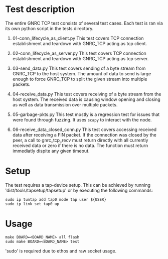 Test description
==========
The entire GNRC TCP test consists of several test cases. Each test is ran via its own python script
in the tests directory.

1) 01-conn_lifecycle_as_client.py
    This test covers TCP connection establishment and teardown with GNRC_TCP acting as tcp client.

2) 02-conn_lifecycle_as_server.py
    This test covers TCP connection establishment and teardown with GNRC_TCP acting as tcp server.

3) 03-send_data.py
    This test covers sending of a byte stream from GNRC_TCP to the host system.
    The amount of data to send is large enough to force GNRC_TCP to split the given stream into
    multiple packets.

4) 04-receive_data.py
    This test covers receiving of a byte stream from the host system. The received data is
    causing window opening and closing as well as data transmission over multiple packets.

5) 05-garbage-pkts.py
    This test mostly is a regression test for issues that were found through fuzzing. It uses
    `scapy` to interact with the node.

6) 06-receive_data_closed_conn.py
    This test covers accessing received data after receiving a FIN packet. If the connection was closed
    by the peer, a call to gnrc_tcp_recv must return directly with all currently received data
    or zero if there is no data. The function must return immediatly dispite any given timeout.

Setup
==========
The test requires a tap-device setup. This can be achieved by running 'dist/tools/tapsetup/tapsetup'
or by executing the following commands:

    sudo ip tuntap add tap0 mode tap user ${USER}
    sudo ip link set tap0 up

Usage
==========
    make BOARD=<BOARD_NAME> all flash
    sudo make BOARD=<BOARD_NAME> test

'sudo' is required due to ethos and raw socket usage.

